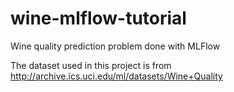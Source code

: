 # wine-mlflow-tutorial

Wine quality prediction problem done with MLFlow

The dataset used in this project is from http://archive.ics.uci.edu/ml/datasets/Wine+Quality
